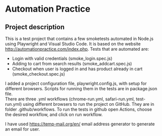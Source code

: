 # Automation Practice

## Project description
This is a test project that contains a few smoketests automated in Node.js using Playwright and Visual Studio Code. It is based on the website http://automationpractice.com/index.php.
Tests that are automated are:
- Login with valid credentials (smoke_login.spec.js)
- Adding to cart from search results (smoke_addcart.spec.js)
- Checkout when user is logged in and has product already in cart (smoke_checkout.spec.js)

I added a project configuration file, playwright.config.js, with setup for different browsers. Scripts for running them in the tests are in package.json file. \
There are three .yml workflows (chrome-run.yml, safari-run.yml, test-run.yml) using different browsers to run the project on GitHub. They are in folder .github/workflows. To run the tests in github open Actions, choose the desired workflow, and click on run workflow. 

I have used https://temp-mail.org/en/ email address generator to generate an email for user.

